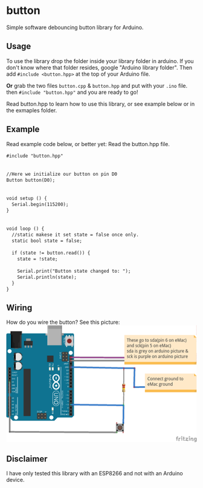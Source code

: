 # button
Simple software debouncing button library for Arduino.

## Usage
To use the library drop the folder inside your library folder in arduino. If you
don't know where that folder resides, google "Arduino library folder". Then add
`#include <button.hpp>` at the top of your Arduino file.

__Or__ grab the two files `button.cpp` & `button.hpp` and put with your `.ino` file.
then `#include "button.hpp"` and you are ready to go!

Read button.hpp to learn how to use this library, or see example below or
in the exmaples folder.

## Example
Read example code below, or better yet: Read the button.hpp file.
```
#include "button.hpp"


//Here we initialize our button on pin D0
Button button(D0);


void setup () {
  Serial.begin(115200);
}


void loop () {
  //static makese it set state = false once only.
  static bool state = false;

  if (state != button.read()) {
    state = !state;

    Serial.print("Button state changed to: ");
    Serial.println(state);
  }
}
```


## Wiring
How do you wire the button? See this picture:
![Image of Wiring](https://github.com/dumheter/button/blob/master/wiring_wikimediacommons.png)

## Disclaimer
I have only tested this library with an ESP8266 and not with an Arduino device.
